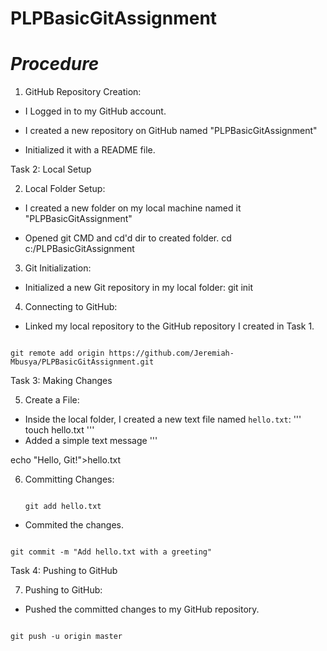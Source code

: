# PLPBasicGitAssignment

# *Procedure*

1. GitHub Repository Creation:

  - I Logged in to my GitHub account.

  - I created a new repository on GitHub named "PLPBasicGitAssignment"

  - Initialized it with a README file.



Task 2: Local Setup

2. Local Folder Setup:

  - I created a new folder on my local machine  named it "PLPBasicGitAssignment"

  - Opened git CMD and cd'd dir to created folder.
    cd c:/PLPBasicGitAssignment



3. Git Initialization:

  - Initialized a new Git repository in my local folder:
   git init



4. Connecting to GitHub:

  - Linked my local repository to the GitHub repository I created in Task 1.

   ```

git remote add origin https://github.com/Jeremiah-Mbusya/PLPBasicGitAssignment.git

   ```

  



Task 3: Making Changes

5. Create a File:

  - Inside the local folder, I created a new text file named `hello.txt`:
   '''
   touch hello.txt
'''
  - Added a simple text message 
  '''

  echo "Hello, Git!">hello.txt



6. Committing Changes:


   ```

   git add hello.txt

   ```

  - Commited the changes.

   ```

   git commit -m "Add hello.txt with a greeting"

   ```



Task 4: Pushing to GitHub

7. Pushing to GitHub:

  - Pushed the committed changes to my GitHub repository.

   ```

   git push -u origin master

   ```
